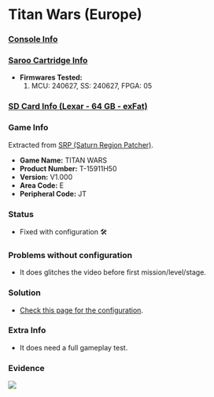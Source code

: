# Titan Wars (Europe)

### [Console Info](../../../../Info/Consoles/VA13/README.md)

### [Saroo Cartridge Info](../../../../Info/Cartridges/RetroGameParadiseStore/1.32F/README.md)

- <b>Firmwares Tested:</b>
  1. MCU: 240627, SS: 240627, FPGA: 05

### [SD Card Info (Lexar - 64 GB - exFat)](../../../../Info/SdCards/Lexar/64GB/exfat/README.md)

### Game Info

Extracted from [SRP (Saturn Region Patcher)](https://segaxtreme.net/resources/saturn-region-patcher.81/download).

- <b>Game Name:</b> TITAN WARS
- <b>Product Number:</b> T-15911H50
- <b>Version:</b> V1.000
- <b>Area Code:</b> E
- <b>Peripheral Code:</b> JT

### Status

- Fixed with configuration :hammer_and_wrench:

### Problems without configuration

- It does glitches the video before first mission/level/stage.

### Solution

- [Check this page for the configuration](https://github.com/williamdsw/saroo-configuration-list/blob/master/E/T-15911H50/README.md).

### Extra Info

- It does need a full gameplay test.

### Evidence

[![](https://img.youtube.com/vi/k3jo4TqNXrQ/0.jpg)](https://www.youtube.com/watch?v=k3jo4TqNXrQ)
